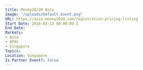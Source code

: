 ```yaml
---
title: Money20/20 Asia
Image: "/uploads/Default_Event.png"
URL: https://asia.money2020.com/registration-pricing-listing
Start Date: 2018-03-13 00:00:00 Z
End Date: 
Markets:
- Asia
- APAC
- Singapore
Topics: 
Location: Singapore
Is Partner Event?: false
---
```



